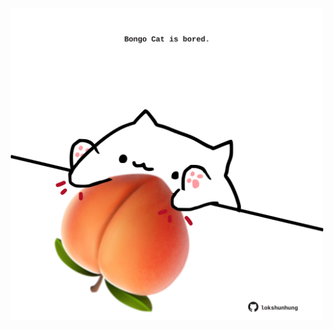 <!-- built at 21/03/2023, 23:00:57 UTC -->
<p align="center">
  <img width="500" height="500" src="./ReadmeImage.svg">
</p>
